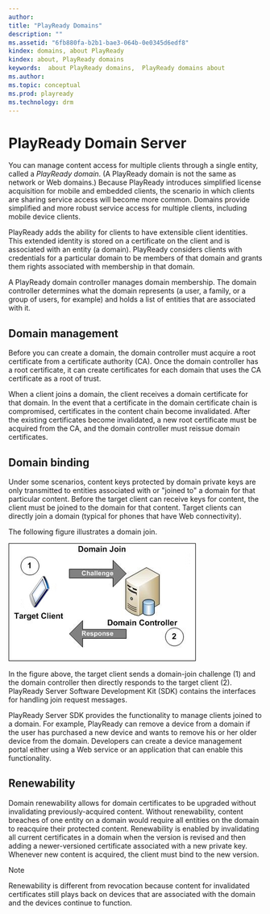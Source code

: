 ```yaml
---
author: 
title: "PlayReady Domains"
description: ""
ms.assetid: "6fb880fa-b2b1-bae3-064b-0e0345d6edf8"
kindex: domains, about PlayReady
kindex: about, PlayReady domains
keywords:  about PlayReady domains,  PlayReady domains about
ms.author: 
ms.topic: conceptual
ms.prod: playready
ms.technology: drm
---
```



# PlayReady Domain Server
   
  
You can manage content access for multiple clients through a single entity, called a *PlayReady domain*. (A PlayReady domain is not the same as network or Web domains.) Because PlayReady introduces simplified license acquisition for mobile and embedded clients, the scenario in which clients are sharing service access will become more common. Domains provide simplified and more robust service access for multiple clients, including mobile device clients.   
   
  
PlayReady adds the ability for clients to have extensible client identities. This extended identity is stored on a certificate on the client and is associated with an entity (a domain). PlayReady considers clients with credentials for a particular domain to be members of that domain and grants them rights associated with membership in that domain.   
   
  
A PlayReady domain controller manages domain membership. The domain controller determines what the domain represents (a user, a family, or a group of users, for example) and holds a list of entities that are associated with it.  
 
<a id="domain_management"></a>

   

## Domain management  
   
  
Before you can create a domain, the domain controller must acquire a root certificate from a certificate authority (CA). Once the domain controller has a root certificate, it can create certificates for each domain that uses the CA certificate as a root of trust.   
   
  
When a client joins a domain, the client receives a domain certificate for that domain. In the event that a certificate in the domain certificate chain is compromised, certificates in the content chain become invalidated. After the existing certificates become invalidated, a new root certificate must be acquired from the CA, and the domain controller must reissue domain certificates.  
  
<a id="ID4EIB"></a>

   

## Domain binding  
   
  
Under some scenarios, content keys protected by domain private keys are only transmitted to entities associated with or "joined to" a domain for that particular content. Before the target client can receive keys for content, the client must be joined to the domain for that content. Target clients can directly join a domain (typical for phones that have Web connectivity).  
   
  
The following figure illustrates a domain join.  
   
  
![Direct Domain Join](../images/image26_11.jpg)  
   
  
In the figure above, the target client sends a domain-join challenge (1) and the domain controller then directly responds to the target client (2). PlayReady Server Software Development Kit (SDK) contains the interfaces for handling join request messages.  
   
  
PlayReady Server SDK provides the functionality to manage clients joined to a domain. For example, PlayReady can remove a device from a domain if the user has purchased a new device and wants to remove his or her older device from the domain. Developers can create a device management portal either using a Web service or an application that can enable this functionality.  
  
<a id="ID4E3B"></a>

   

## Renewability  
   
  
Domain renewability allows for domain certificates to be upgraded without invalidating previously-acquired content. Without renewability, content breaches of one entity on a domain would require all entities on the domain to reacquire their protected content. Renewability is enabled by invalidating all current certificates in a domain when the version is revised and then adding a newer-versioned certificate associated with a new private key. Whenever new content is acquired, the client must bind to the new version.  

> [!NOTE]  
> Renewability is different from revocation because content for invalidated certificates still plays back on devices that are associated with the domain and the devices continue to function.  
  
